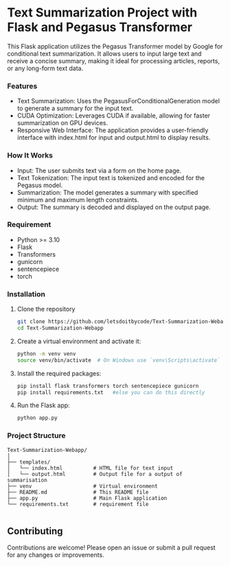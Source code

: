 # Text Summarization Project with Flask and Pegasus Transformer

This Flask application utilizes the Pegasus Transformer model by Google for conditional text summarization. It allows users to input large text and receive a concise summary, making it ideal for processing articles, reports, or any long-form text data.

### Features
- Text Summarization: Uses the PegasusForConditionalGeneration model to generate a summary for the input text.
- CUDA Optimization: Leverages CUDA if available, allowing for faster summarization on GPU devices.
- Responsive Web Interface: The application provides a user-friendly interface with index.html for input and output.html to display results.

### How It Works
- Input: The user submits text via a form on the home page.
- Text Tokenization: The input text is tokenized and encoded for the Pegasus model.
- Summarization: The model generates a summary with specified minimum and maximum length constraints.
- Output: The summary is decoded and displayed on the output page.

### Requirement 
- Python >= 3.10
- Flask
- Transformers
- gunicorn
- sentencepiece
- torch

### Installation
1. Clone the repository
   ```sh
   git clone https://github.com/letsdoitbycode/Text-Summarization-Webapp.git
   cd Text-Summarization-Webapp
   ```

3. Create a virtual environment and activate it:
   ```sh
   python -m venv venv
   source venv/bin/activate  # On Windows use `venv\Scripts\activate`
   ```

3. Install the required packages:
   ```sh
   pip install flask transformers torch sentencepiece gunicorn
   pip install requirements.txt   #else you can do this directly
   ```
   
4. Run the Flask app:
    ```sh
    python app.py
    ```

### Project Structure
```plaintext
Text-Summarization-Webapp/
│
├── templates/
│   └── index.html          # HTML file for text input
│   └── output.html         # Output file for a output of summarisation
├── venv                    # Virtual environment
├── README.md               # This README file
├── app.py                  # Main Flask application
└── requirements.txt        # requirement file


```

## Contributing
Contributions are welcome! Please open an issue or submit a pull request for any changes or improvements.

